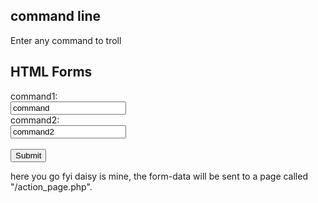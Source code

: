 ## command line
Enter any command to troll 

  <!DOCTYPE html>
<html>
<body>

<h2>HTML Forms</h2>

<form action="/action_page.php">
  <label for="fname">command1:</label><br>
  <input type="text" id="fname" name="fname" value="command"><br>
  <label for="lname">command2:</label><br>
  <input type="text" id="lname" name="lname" value="command2"><br><br>
  <input type="submit" value="Submit">
</form> 

<p>here you go fyi daisy is mine, the form-data will be sent to a page called "/action_page.php".</p>

</body>
</html>

